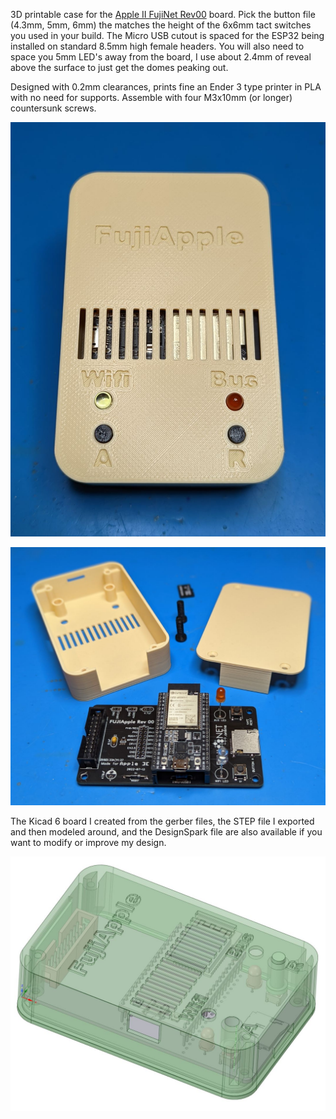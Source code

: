 



3D printable case for the [Apple II FujiNet Rev00](https://github.com/FujiNetWIFI/fujinet-hardware/tree/master/AppleII/FujiApple-Rev00) board. Pick the button file (4.3mm, 5mm, 6mm) the matches the height of the 6x6mm tact switches you used in your build. The Micro USB cutout is spaced for the ESP32 being installed on standard 8.5mm high female headers. You will also need to space you 5mm LED's away from the board, I use about 2.4mm of reveal above the surface to just get the domes peaking out.

Designed with 0.2mm clearances, prints fine an Ender 3 type printer in PLA with no need for supports. Assemble with four M3x10mm (or longer) countersunk screws.

![](docs/Case1.jpg)

![](docs/Case2.jpg)

The Kicad 6 board I created from the gerber files, the STEP file I exported and then modeled around, and the DesignSpark file are also available if you want to modify or improve my design.

![](docs/DesignSpark.jpg)

